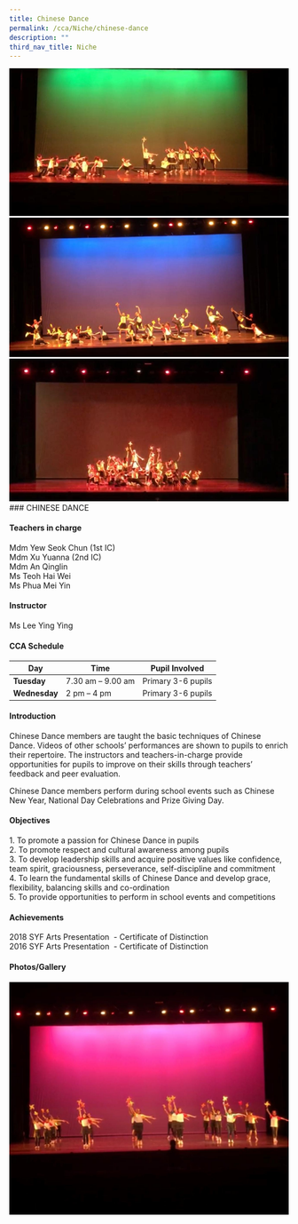 ```yaml
---
title: Chinese Dance
permalink: /cca/Niche/chinese-dance
description: ""
third_nav_title: Niche
---
```

![](/images/SYF%202020%20Rehearsal%202.jpeg)![](/images/SYF%202020%20Rehearsal%203.jpeg)![](/images/SYF%202020%20Rehearsal%204.jpeg)### CHINESE DANCE

#### Teachers in charge

Mdm Yew Seok Chun (1st IC) <br>
Mdm Xu Yuanna (2nd IC)   <br>
Mdm An Qinglin  <br>
Ms Teoh Hai Wei <br>
Ms Phua Mei Yin

#### Instructor

Ms Lee Ying Ying

#### CCA Schedule

| Day | Time | Pupil Involved |
| --- | --- | --- |
| **Tuesday** | 7.30 am – 9.00 am | Primary 3-6 pupils |
| **Wednesday** | 2 pm – 4 pm | Primary 3-6 pupils |

#### Introduction

Chinese Dance members are taught the basic techniques of Chinese Dance. Videos of other schools’ performances are shown to pupils to enrich their repertoire. The instructors and teachers-in-charge provide opportunities for pupils to improve on their skills through teachers’ feedback and peer evaluation.

Chinese Dance members perform during school events such as Chinese New Year, National Day Celebrations and Prize Giving Day.

#### Objectives

1\.  To promote a passion for Chinese Dance in pupils   <br>
2.  To promote respect and cultural awareness among pupils <br>
3.  To develop leadership skills and acquire positive values like confidence, team spirit, graciousness, perseverance, self-discipline and commitment <br>
4.  To learn the fundamental skills of Chinese Dance and develop grace, flexibility, balancing skills and co-ordination <br>
5.  To provide opportunities to perform in school events and competitions

#### Achievements

2018 SYF Arts Presentation  - Certificate of Distinction <br>
2016 SYF Arts Presentation  - Certificate of Distinction

#### Photos/Gallery

![](/images/SYF%202020%20Rehearsal%201.jpeg)